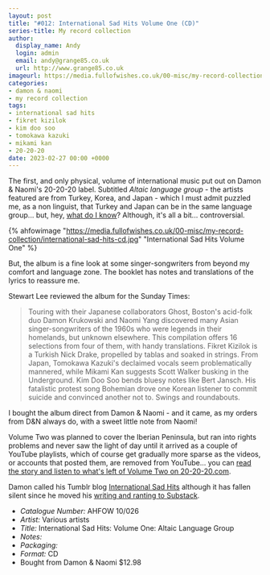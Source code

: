```yaml
---
layout: post
title: "#012: International Sad Hits Volume One (CD)"
series-title: My record collection
author:
  display_name: Andy
  login: admin
  email: andy@grange85.co.uk
  url: http://www.grange85.co.uk
imageurl: https://media.fullofwishes.co.uk/00-misc/my-record-collection/international-sad-hits-cd.jpg
categories:
- damon & naomi
- my record collection
tags:
- international sad hits
- fikret kizilok
- kim doo soo
- tomokawa kazuki
- mikami kan
- 20-20-20
date: 2023-02-27 00:00 +0000
---
```

The first, and only physical, volume of international music put out on Damon & Naomi's 20-20-20 label. Subtitled _Altaic language group_ - the artists featured are from Turkey, Korea, and Japan - which I must admit puzzled me, as a non linguist, that Turkey and Japan can be in the same language group... but, hey, [what do I know]()? Although, it's all a bit... controversial.

{% ahfowimage "https://media.fullofwishes.co.uk/00-misc/my-record-collection/international-sad-hits-cd.jpg" "International Sad Hits Volume One" %}

But, the album is a fine look at some singer-songwriters from beyond my comfort and language zone. The booklet has notes and translations of the lyrics to reassure me.

Stewart Lee reviewed the album for the Sunday Times:

> Touring with their Japanese collaborators Ghost, Boston's acid-folk
duo Damon Krukowski and Naomi Yang discovered many Asian
singer-songwriters of the 1960s who were legends in their homelands,
but unknown elsewhere. This compilation offers 16 selections from four
of them, with handy translations. Fikret Kizilok is a Turkish Nick
Drake, propelled by tablas and soaked in strings. From Japan, Tomokawa
Kazuki's declaimed vocals seem problematically mannered, while Mikami
Kan suggests Scott Walker busking in the Underground. Kim Doo Soo
bends bluesy notes like Bert Jansch. His fatalistic protest song
Bohemian drove one Korean listener to commit suicide and convinced
another not to. Swings and roundabouts.

I bought the album direct from Damon & Naomi - and it came, as my orders from D&N always do, with a sweet little note from Naomi!

Volume Two was planned to cover the Iberian Peninsula, but ran into rights problems and never saw the light of day until it arrived as a couple of YouTube playlists, which of course get gradually more sparse as the videos, or accounts that posted them, are removed from YouTube... you can [read the story and listen to what's left of Volume Two on 20-20-20.com](https://www.20-20-20.com/ish02).

Damon called his Tumblr blog [International Sad Hits](https://internationalsadhits.tumblr.com/) although it has fallen silent since he moved his [writing and ranting to Substack](https://dadadrummer.substack.com/).


 - *Catalogue Number:* AHFOW 10/026
 - *Artist:* Various artists
 - *Title:* International Sad Hits: Volume One: Altaic Language Group
 - *Notes:* 
 - *Packaging:* 
 - *Format:* CD
 - Bought from Damon & Naomi $12.98
